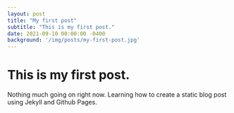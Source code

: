 ```yaml
---
layout: post
title: "My first post"
subtitle: "This is my first post."
date: 2021-09-10 00:00:00 -0400
background: '/img/posts/my-first-post.jpg'
---
```


# This is my first post.
Nothing much going on right now. Learning how to create a static blog post using Jekyll and Github Pages.